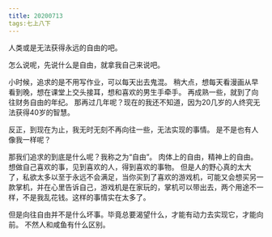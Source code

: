 ```yaml
---
title: 20200713
tags:七上八下
---
```


人类或是无法获得永远的自由的吧。

怎么说呢，先说什么是自由，就拿我自己来说吧。

小时候，追求的是不用写作业，可以每天出去鬼混。
稍大点，想每天看漫画从早看到晚，想在课堂上交头接耳，想和喜欢的男生手牵手。
再成熟一些，就到了向往财务自由的年纪。
那再过几年呢？现在的我还不知道，因为20几岁的人终究无法获得40岁的智慧。

反正，到现在为止，我无时无刻不再向往一些，无法实现的事情。
是不是也有人像我一样呢？

那我们追求的到底是什么呢？我称之为“自由”。
肉体上的自由，精神上的自由。
想做自己喜欢的事，见到喜欢的人，得到喜欢的事物。
但是人的野心真的太大了，私欲太多以至于永远不会满足，当你买到了喜欢的游戏机，可能又会想买另一款掌机，并在心里告诉自己，游戏机是在家玩的，掌机可以带出去，两个用途不一样，不是我乱花钱。这样的事情实在太多了。

但是向往自由并不是什么坏事。毕竟总要渴望什么，才能有动力去实现它，才能向前。
不然人和咸鱼有什么区别。